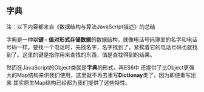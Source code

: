<!--
 * @Date: 2022-01-05 01:40:32
 * @LastEditors: luoshuai
 * @LastEditTime: 2022-01-07 16:33:34
  -->
## 字典

注：以下内容都来自《数据结构与算法JavaScript描述》的总结

字典是一种**以键 - 值对形式存储数据**的数据结构，就像电话号码簿里的名字和电话号码一样。要找一个电话时，先找名字，名字找到了，紧挨着它的电话号码也就找到了。这里的键是指你用来查找的东西，值是查找得到的结果。

然而在JavaScript的Object类就是**字典**的形式，再ES6中 还提供了比Object更强大的Map结构来供我们使用，这里就不再去重写**Dictionay**类了，因为即便重写出来 其实原生Map结构已经都为我们提供了这些特性。